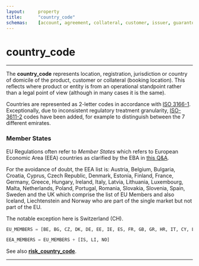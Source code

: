 ```yaml
---
layout:		property
title:		"country_code"
schemas:	[account, agreement, collateral, customer, issuer, guarantor, loan, derivative, security]
---
```


# country_code

---

The **country_code** represents location, registration, jurisdiction or country of domicile of the product, customer or collateral (booking location). This reflects where product or entity is from an operational standpoint rather than a legal point of view (although in many cases it is the same).

Countries are represented as 2-letter codes in accordance with [ISO 3166-1][iso3166].
Exceptionally, due to inconsistent regulatory treatment granularity, [ISO-3611-2][iso3166-2] codes have been added, for example to distinguish between the 7 different emirates.

### Member States
EU Regulations often refer to *Member States* which refers to European Economic Area (EEA) countries as clarified by the EBA in [this Q&A][member-state-qa].

For the avoidance of doubt, the EEA list is:
Austria, Belgium, Bulgaria, Croatia, Cyprus, Czech Republic, Denmark, Estonia, Finland, France, Germany, Greece, Hungary, Ireland, Italy, Latvia, Lithuania, Luxembourg, Malta, Netherlands, Poland, Portugal, Romania, Slovakia, Slovenia, Spain, Sweden and the UK which comprise the list of EU Members and also Iceland, Liechtenstein and Norway who are part of the single market but not part of the EU.

The notable exception here is Switzerland (CH).

```python
EU_MEMBERS = [BE, BG, CZ, DK, DE, EE, IE, ES, FR, GB, GR, HR, IT, CY, LV, LT, LU, HU, MT, NL, AT, PL, PT, RO, SI, SK, FI, SE]

EEA_MEMBERS = EU_MEMBERS + [IS, LI, NO]
```

See also [**risk_country_code**][rcc].

---

[end]: https://github.com/suadelabs/fire/blob/master/documentation/properties/end_date.md
[iso3166]: https://en.wikipedia.org/wiki/ISO_3166-1
[member-state-qa]: https://www.eba.europa.eu/single-rule-book-qa/-/qna/view/publicId/2013_233
[rcc]: https://github.com/suadelabs/fire/blob/master/documentation/properties/risk_country_code.md
[iso3166-2]: https://en.wikipedia.org/wiki/ISO_3166-2
